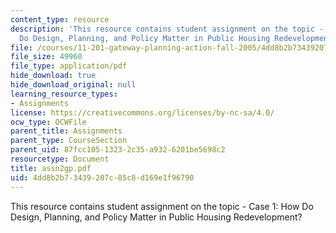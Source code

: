 ```yaml
---
content_type: resource
description: 'This resource contains student assignment on the topic - Case 1: How
  Do Design, Planning, and Policy Matter in Public Housing Redevelopment?'
file: /courses/11-201-gateway-planning-action-fall-2005/4dd8b2b73439207c85c8d169e1f96790_assn2gp.pdf
file_size: 49960
file_type: application/pdf
hide_download: true
hide_download_original: null
learning_resource_types:
- Assignments
license: https://creativecommons.org/licenses/by-nc-sa/4.0/
ocw_type: OCWFile
parent_title: Assignments
parent_type: CourseSection
parent_uid: 87fcc105-1323-2c35-a932-6201be5698c2
resourcetype: Document
title: assn2gp.pdf
uid: 4dd8b2b7-3439-207c-85c8-d169e1f96790
---
```

This resource contains student assignment on the topic - Case 1: How Do Design, Planning, and Policy Matter in Public Housing Redevelopment?